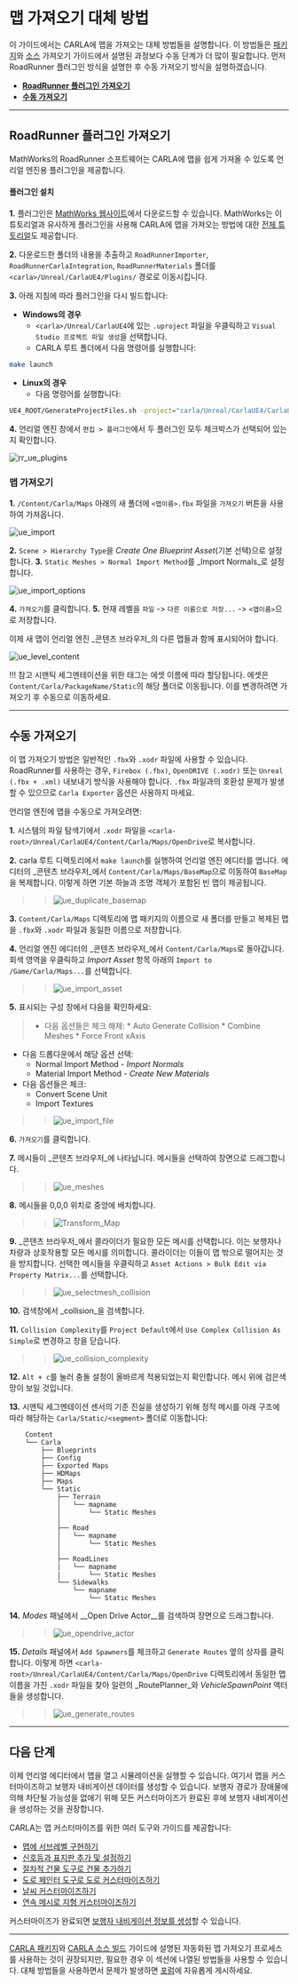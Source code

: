 # 맵 가져오기 대체 방법

이 가이드에서는 CARLA에 맵을 가져오는 대체 방법들을 설명합니다. 이 방법들은 [패키지](tuto_M_add_map_package.md)와 [소스](tuto_M_add_map_source.md) 가져오기 가이드에서 설명된 과정보다 수동 단계가 더 많이 필요합니다. 먼저 RoadRunner 플러그인 방식을 설명한 후 수동 가져오기 방식을 설명하겠습니다.

- [__RoadRunner 플러그인 가져오기__](#roadrunner-plugin-import)
- [__수동 가져오기__](#manual-import)

---

## RoadRunner 플러그인 가져오기

MathWorks의 RoadRunner 소프트웨어는 CARLA에 맵을 쉽게 가져올 수 있도록 언리얼 엔진용 플러그인을 제공합니다.

#### 플러그인 설치

__1.__ 플러그인은 [MathWorks 웹사이트](https://www.mathworks.com/help/roadrunner/ug/Downloading-Plugins.html)에서 다운로드할 수 있습니다. MathWorks는 이 튜토리얼과 유사하게 플러그인을 사용해 CARLA에 맵을 가져오는 방법에 대한 [전체 튜토리얼](https://www.mathworks.com/help/roadrunner/ug/Exporting-to-CARLA.html)도 제공합니다.

__2.__ 다운로드한 폴더의 내용을 추출하고 `RoadRunnerImporter`, `RoadRunnerCarlaIntegration`, `RoadRunnerMaterials` 폴더를 `<carla>/Unreal/CarlaUE4/Plugins/` 경로로 이동시킵니다.

__3.__ 아래 지침에 따라 플러그인을 다시 빌드합니다:

*   __Windows의 경우__
	* `<carla>/Unreal/CarlaUE4`에 있는 `.uproject` 파일을 우클릭하고 `Visual Studio 프로젝트 파일 생성`을 선택합니다.
	* CARLA 루트 폴더에서 다음 명령어를 실행합니다:

```sh
make launch
```

*   __Linux의 경우__
	* 다음 명령어를 실행합니다:
```sh
UE4_ROOT/GenerateProjectFiles.sh -project="carla/Unreal/CarlaUE4/CarlaUE4.uproject" -game -engine
```

__4.__ 언리얼 엔진 창에서 `편집 > 플러그인`에서 두 플러그인 모두 체크박스가 선택되어 있는지 확인합니다.

![rr_ue_plugins](../img/rr-ue4_plugins.jpg)

### 맵 가져오기

__1.__ `/Content/Carla/Maps` 아래의 새 폴더에 `<맵이름>.fbx` 파일을 `가져오기` 버튼을 사용하여 가져옵니다.

![ue_import](../img/ue_import_mapname.jpg)

__2.__ `Scene > Hierarchy Type`을 _Create One Blueprint Asset_(기본 선택)으로 설정합니다.
__3.__ `Static Meshes > Normal Import Method`를 _Import Normals_로 설정합니다.

![ue_import_options](../img/ue_import_options.jpg)

__4.__ `가져오기`를 클릭합니다.
__5.__ 현재 레벨을 `파일` -> `다른 이름으로 저장...` -> `<맵이름>`으로 저장합니다.

이제 새 맵이 언리얼 엔진 _콘텐츠 브라우저_의 다른 맵들과 함께 표시되어야 합니다.

![ue_level_content](../img/ue_level_content.jpg)
</details>

!!! 참고
    시맨틱 세그멘테이션을 위한 태그는 에셋 이름에 따라 할당됩니다. 에셋은 `Content/Carla/PackageName/Static`의 해당 폴더로 이동됩니다. 이를 변경하려면 가져오기 후 수동으로 이동하세요.

---

## 수동 가져오기

이 맵 가져오기 방법은 일반적인 `.fbx`와 `.xodr` 파일에 사용할 수 있습니다. RoadRunner를 사용하는 경우, `Firebox (.fbx)`, `OpenDRIVE (.xodr)` 또는 `Unreal (.fbx + .xml)` 내보내기 방식을 사용해야 합니다. `.fbx` 파일과의 호환성 문제가 발생할 수 있으므로 `Carla Exporter` 옵션은 사용하지 마세요.

언리얼 엔진에 맵을 수동으로 가져오려면:

__1.__ 시스템의 파일 탐색기에서 `.xodr` 파일을 `<carla-root>/Unreal/CarlaUE4/Content/Carla/Maps/OpenDrive`로 복사합니다.

__2.__ carla 루트 디렉토리에서 `make launch`를 실행하여 언리얼 엔진 에디터를 엽니다. 에디터의 _콘텐츠 브라우저_에서 `Content/Carla/Maps/BaseMap`으로 이동하여 `BaseMap`을 복제합니다. 이렇게 하면 기본 하늘과 조명 객체가 포함된 빈 맵이 제공됩니다.

>>![ue_duplicate_basemap](../img/ue_duplicate_basemap.png)

__3.__ `Content/Carla/Maps` 디렉토리에 맵 패키지의 이름으로 새 폴더를 만들고 복제된 맵을 `.fbx`와 `.xodr` 파일과 동일한 이름으로 저장합니다.

__4.__ 언리얼 엔진 에디터의 _콘텐츠 브라우저_에서 `Content/Carla/Maps`로 돌아갑니다. 회색 영역을 우클릭하고 _Import Asset_ 항목 아래의 `Import to /Game/Carla/Maps...`를 선택합니다.

>>![ue_import_asset](../img/ue_import_asset.png)

__5.__ 표시되는 구성 창에서 다음을 확인하세요:

>- 다음 옵션들은 체크 해제:
    *   Auto Generate Collision
    *   Combine Meshes
    *   Force Front xAxis
- 다음 드롭다운에서 해당 옵션 선택:
    *   Normal Import Method - _Import Normals_
    *   Material Import Method - _Create New Materials_
- 다음 옵션들은 체크:
    *   Convert Scene Unit
    *   Import Textures

>>![ue_import_file](../img/ue_import_file.jpg)

__6.__ `가져오기`를 클릭합니다.

__7.__ 메시들이 _콘텐츠 브라우저_에 나타납니다. 메시들을 선택하여 장면으로 드래그합니다.

>>![ue_meshes](../img/ue_drag_meshes.jpg)

__8.__ 메시들을 0,0,0 위치로 중앙에 배치합니다.

>>![Transform_Map](../img/transform.jpg)

__9.__ _콘텐츠 브라우저_에서 콜라이더가 필요한 모든 메시를 선택합니다. 이는 보행자나 차량과 상호작용할 모든 메시를 의미합니다. 콜라이더는 이들이 맵 밖으로 떨어지는 것을 방지합니다. 선택한 메시들을 우클릭하고 `Asset Actions > Bulk Edit via Property Matrix...`를 선택합니다.

>>![ue_selectmesh_collision](../img/ue_selectmesh_collision.jpg)

__10.__ 검색창에서 _collision_을 검색합니다.

__11.__ `Collision Complexity`를 `Project Default`에서 `Use Complex Collision As Simple`로 변경하고 창을 닫습니다.

>>![ue_collision_complexity](../img/ue_collision_complexity.jpg)

__12.__ `Alt + c`를 눌러 충돌 설정이 올바르게 적용되었는지 확인합니다. 메시 위에 검은색 망이 보일 것입니다.

__13.__ 시맨틱 세그멘테이션 센서의 기준 진실을 생성하기 위해 정적 메시를 아래 구조에 따라 해당하는 `Carla/Static/<segment>` 폴더로 이동합니다:

        Content
        └── Carla
            ├── Blueprints
            ├── Config
            ├── Exported Maps
            ├── HDMaps
            ├── Maps
            └── Static
                ├── Terrain
                │   └── mapname
                │       └── Static Meshes
                │
                ├── Road
                │   └── mapname
                │       └── Static Meshes
                │
                ├── RoadLines  
                |   └── mapname
                |       └── Static Meshes
                └── Sidewalks  
                    └── mapname
                        └── Static Meshes

__14.__ _Modes_ 패널에서 __Open Drive Actor__를 검색하여 장면으로 드래그합니다.

>>![ue_opendrive_actor](../img/ue_opendrive_actor.jpg)

__15.__ _Details_ 패널에서 `Add Spawners`를 체크하고 `Generate Routes` 옆의 상자를 클릭합니다. 이렇게 하면 `<carla-root>/Unreal/CarlaUE4/Content/Carla/Maps/OpenDrive` 디렉토리에서 동일한 맵 이름을 가진 `.xodr` 파일을 찾아 일련의 _RoutePlanner_와 _VehicleSpawnPoint_ 액터들을 생성합니다.

>>![ue_generate_routes](../img/ue_generate_routes.png)

---

## 다음 단계

이제 언리얼 에디터에서 맵을 열고 시뮬레이션을 실행할 수 있습니다. 여기서 맵을 커스터마이즈하고 보행자 내비게이션 데이터를 생성할 수 있습니다. 보행자 경로가 장애물에 의해 차단될 가능성을 없애기 위해 모든 커스터마이즈가 완료된 후에 보행자 내비게이션을 생성하는 것을 권장합니다.

CARLA는 맵 커스터마이즈를 위한 여러 도구와 가이드를 제공합니다:

- [맵에 서브레벨 구현하기](tuto_M_custom_layers.md)
- [신호등과 표지판 추가 및 설정하기](tuto_M_custom_add_tl.md)
- [절차적 건물 도구로 건물 추가하기](tuto_M_custom_buildings.md)
- [도로 페인터 도구로 도로 커스터마이즈하기](tuto_M_custom_road_painter.md)
- [날씨 커스터마이즈하기](tuto_M_custom_weather_landscape.md#weather-customization)
- [연속 메시로 지형 커스터마이즈하기](tuto_M_custom_weather_landscape.md#add-serial-meshes)

커스터마이즈가 완료되면 [보행자 내비게이션 정보를 생성](tuto_M_generate_pedestrian_navigation.md)할 수 있습니다.

---

[CARLA 패키지](tuto_M_add_map_package.md)와 [CARLA 소스 빌드](tuto_M_add_map_source.md) 가이드에 설명된 자동화된 맵 가져오기 프로세스를 사용하는 것이 권장되지만, 필요한 경우 이 섹션에 나열된 방법들을 사용할 수 있습니다. 대체 방법들을 사용하면서 문제가 발생하면 [포럼](https://github.com/carla-simulator/carla/discussions)에 자유롭게 게시하세요.